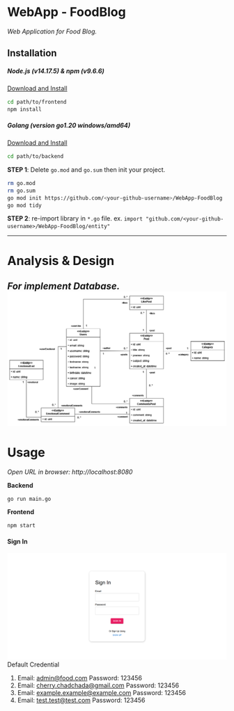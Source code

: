 # WebApp - FoodBlog
_Web Application for Food Blog._
## Installation
##### Node.js (v14.17.5) & npm (v9.6.6)
[Download and Install](https://nodejs.org/en/download)
```sh
cd path/to/frontend
npm install
```

##### Golang (version go1.20 windows/amd64)
[Download and Install](https://go.dev/doc/install)
```sh
cd path/to/backend
```
**STEP 1**: Delete `go.mod` and `go.sum` then init your project.
```sh
rm go.mod
rm go.sum
go mod init https://github.com/<your-github-username>/WebApp-FoodBlog
go mod tidy
```
**STEP 2**: re-import library in `*.go` file.
ex. `import "github.com/<your-github-username>/WebApp-FoodBlog/entity"`

---
# Analysis & Design
_For implement Database._
![Image Database Entity](/assets/images/DB-Entity.png "DB-Entity")
---
# Usage
_Open URL in browser: http://localhost:8080_

__Backend__
```sh
go run main.go
```
__Frontend__
```sh
npm start
```

#### Sign In
![Image Sign In](/assets/images/SignIn.png "SIGNIN")
Default Credential
1. Email: admin@food.com
    Password: 123456
2. Email: cherry.chadchada@gmail.com
    Password: 123456
3. Email: example.example@example.com
    Password: 123456
4. Email: test.test@test.com
    Password: 123456